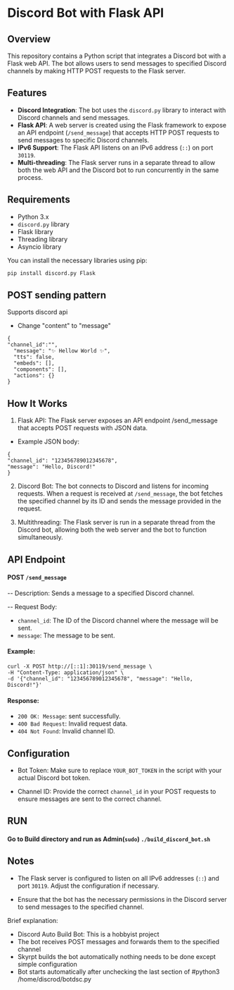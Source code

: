 # Discord Bot with Flask API

## Overview

This repository contains a Python script that integrates a Discord bot with a Flask web API. The bot allows users to send messages to specified Discord channels by making HTTP POST requests to the Flask server.

## Features

- **Discord Integration**: The bot uses the `discord.py` library to interact with Discord channels and send messages.
- **Flask API**: A web server is created using the Flask framework to expose an API endpoint (`/send_message`) that accepts HTTP POST requests to send messages to specific Discord channels.
- **IPv6 Support**: The Flask API listens on an IPv6 address (`::`) on port `30119`.
- **Multi-threading**: The Flask server runs in a separate thread to allow both the web API and the Discord bot to run concurrently in the same process.

## Requirements

- Python 3.x
- `discord.py` library
- Flask library
- Threading library
- Asyncio library

You can install the necessary libraries using pip:

```bash
pip install discord.py Flask
```

## POST sending pattern
Supports discord api
- Change "content" to "message"

```
{
"channel_id":"", 
  "message": "✨ Hellow World ✨",
  "tts": false,
  "embeds": [],
  "components": [],
  "actions": {}
}
```

## How It Works

1. Flask API: The Flask server exposes an API endpoint /send_message that accepts POST requests with JSON data.
- Example JSON body:
```
{
"channel_id": "123456789012345678",
"message": "Hello, Discord!"
}
```

2. Discord Bot: The bot connects to Discord and listens for incoming requests. When a request is received at `/send_message`, the bot fetches the specified channel by its ID and sends the message provided in the request.

3. Multithreading: The Flask server is run in a separate thread from the Discord bot, allowing both the web server and the bot to function simultaneously.

## API Endpoint
#### POST `/send_message`

-- Description: Sends a message to a specified Discord channel.

-- Request Body:
- `channel_id`: The ID of the Discord channel where the message will be sent.
- `message`: The message to be sent.

#### Example:
```
curl -X POST http://[::1]:30119/send_message \
-H "Content-Type: application/json" \
-d '{"channel_id": "123456789012345678", "message": "Hello, Discord!"}'
```
#### Response:

- `200 OK: Message`: sent successfully.
- `400 Bad Request`: Invalid request data.
- `404 Not Found`: Invalid channel ID.

## Configuration

- Bot Token: Make sure to replace `YOUR_BOT_TOKEN` in the script with your actual Discord bot token.

- Channel ID: Provide the correct `channel_id` in your POST requests to ensure messages are sent to the correct channel.

## RUN
#### Go to Build directory and run as Admin(`sudo`) ```./build_discord_bot.sh```
## Notes
- The Flask server is configured to listen on all IPv6 addresses (`::`) and port `30119`. Adjust the configuration if necessary.

- Ensure that the bot has the necessary permissions in the Discord server to send messages to the specified channel.

Brief explanation:

- Discord Auto Build Bot: This is a hobbyist project
- The bot receives POST messages and forwards them to the specified channel
- Skyrpt builds the bot automatically nothing needs to be done except simple configuration
- Bot starts automatically after unchecking the last section of #python3 /home/discrod/botdsc.py
